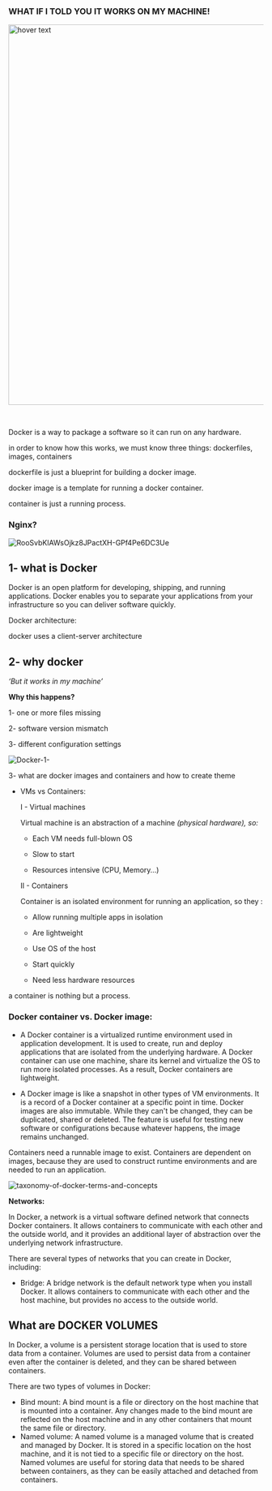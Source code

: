 
<h3> WHAT IF I TOLD YOU IT WORKS ON MY MACHINE!</h3>

<p >
  <img src="https://user-images.githubusercontent.com/94312066/222552679-a7581246-e4b1-40dd-b8b9-39cc0d6ffaeb.jpeg" width="750" title="hover text">
</p>

<br/>

Docker is a way to package a software so it can run on any hardware.

in order to know how this works, we must know three things: dockerfiles, images, containers

dockerfile is just a blueprint for building a docker image.

docker image is a template for running a docker container.

container is just a running process.

### Nginx?


![RooSvbKlAWsOjkz8JPactXH-GPf4Pe6DC3Ue](https://github.com/stronk-exe/Inception/assets/94312066/24788009-3c07-49ae-a742-e43ff7630fd0)

## 1- what is Docker

Docker is an open platform for developing, shipping, and running applications. Docker enables you to separate your applications from your infrastructure so you can deliver software quickly.

Docker architecture:

docker uses a client-server architecture

## 2- why docker

*‘But it works in my machine’*

**Why this happens?**

1- one or more files missing

2- software version mismatch

3- different configuration settings

![Docker-1-](https://github.com/stronk-exe/Inception/assets/94312066/4e789fa8-9e22-4974-9eeb-5e6cafb8229d)


3- what are docker images and containers and how to create theme

- VMs vs Containers:
    
    I - Virtual machines
    
    Virtual machine is an abstraction of a machine *(physical hardware), so:*
    
    * Each VM needs full-blown OS
    
    * Slow to start
    
    * Resources intensive (CPU, Memory…)
    
    II - Containers
    
    Container is an isolated environment for running an application, so they :
    
    * Allow running multiple apps in isolation
    
    * Are lightweight
    
    * Use OS of the host
    
    * Start quickly
    
    * Need less hardware resources
    

a container is nothing but a process.

### ****Docker container vs. Docker image:****

- A Docker container is a virtualized runtime environment used in application development. It is used to create, run and deploy applications that are isolated from the underlying hardware. A Docker container can use one machine, share its kernel and virtualize the OS to run more isolated processes. As a result, Docker containers are lightweight.

- A Docker image is like a snapshot in other types of VM environments. It is a record of a Docker container at a specific point in time. Docker images are also immutable. While they can't be changed, they can be duplicated, shared or deleted. The feature is useful for testing new software or configurations because whatever happens, the image remains unchanged.

Containers need a runnable image to exist. Containers are dependent on images, because they are used to construct runtime environments and are needed to run an application.

![taxonomy-of-docker-terms-and-concepts](https://github.com/stronk-exe/Inception/assets/94312066/3c9ed67b-3a1f-43c5-a847-25c240ddd6bf)


**Networks:**

In Docker, a network is a virtual software defined network that connects Docker containers. It allows containers to communicate with each other and the outside world, and it provides an additional layer of abstraction over the underlying network infrastructure.

There are several types of networks that you can create in Docker, including:

- Bridge: A bridge network is the default network type when you install Docker. It allows containers to communicate with each other and the host machine, but provides no access to the outside world.

## What are DOCKER VOLUMES

In Docker, a volume is a persistent storage location that is used to store data from a container. Volumes are used to persist data from a container even after the container is deleted, and they can be shared between containers.

There are two types of volumes in Docker:

- Bind mount: A bind mount is a file or directory on the host machine that is mounted into a container. Any changes made to the bind mount are reflected on the host machine and in any other containers that mount the same file or directory.
- Named volume: A named volume is a managed volume that is created and managed by Docker. It is stored in a specific location on the host machine, and it is not tied to a specific file or directory on the host. Named volumes are useful for storing data that needs to be shared between containers, as they can be easily attached and detached from containers.
